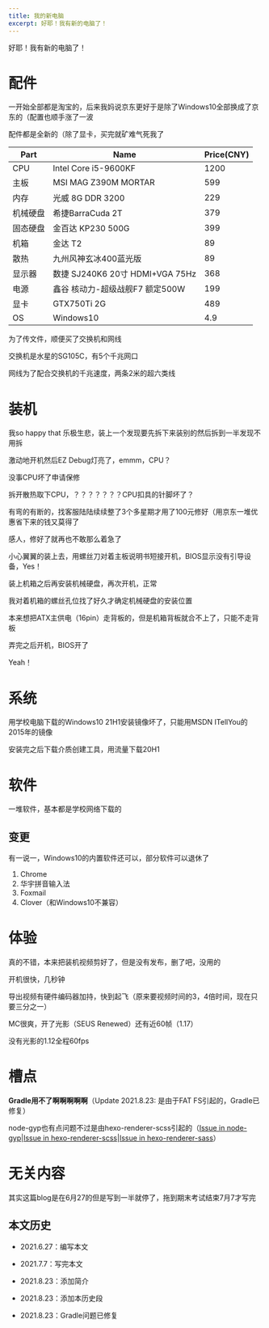 ```yaml
---
title: 我的新电脑
excerpt: 好耶！我有新的电脑了！
---
```


好耶！我有新的电脑了！

# 配件

一开始全部都是淘宝的，后来我妈说京东更好于是除了Windows10全部换成了京东的（配置也顺手涨了一波

配件都是全新的（除了显卡，买完就矿难气死我了

| Part     | Name                            | Price(CNY) |
| -------- | ------------------------------- | ---------- |
| CPU      | Intel Core i5-9600KF            | 1200       |
| 主板     | MSI MAG Z390M MORTAR            | 599        |
| 内存     | 光威 8G DDR 3200                | 229        |
| 机械硬盘 | 希捷BarraCuda 2T                | 379        |
| 固态硬盘 | 金百达 KP230 500G               | 399        |
| 机箱     | 金达 T2                         | 89         |
| 散热     | 九州风神玄冰400蓝光版           | 89         |
| 显示器   | 数捷 SJ240K6 20寸 HDMI+VGA 75Hz | 368        |
| 电源     | 鑫谷 核动力-超级战舰F7 额定500W | 199        |
| 显卡     | GTX750Ti 2G                     | 489        |
| OS       | Windows10                       | 4.9        |

为了传文件，顺便买了交换机和网线

交换机是水星的SG105C，有5个千兆网口

网线为了配合交换机的千兆速度，两条2米的超六类线

# 装机

我so happy that 乐极生悲，装上一个发现要先拆下来装别的然后拆到一半发现不用拆

激动地开机然后EZ Debug灯亮了，emmm，CPU？

没事CPU坏了申请保修

拆开散热取下CPU，？？？？？？？CPU扣具的针脚坏了？

有弯的有断的，找客服陆陆续续整了3个多星期才用了100元修好（用京东一堆优惠省下来的钱又莫得了

感人，修好了就再也不敢那么着急了

小心翼翼的装上去，用螺丝刀对着主板说明书短接开机，BIOS显示没有引导设备，Yes！

装上机箱之后再安装机械硬盘，再次开机，正常

我对着机箱的螺丝孔位找了好久才确定机械硬盘的安装位置

本来想把ATX主供电（16pin）走背板的，但是机箱背板就合不上了，只能不走背板

弄完之后开机，BIOS开了

Yeah！

# 系统

用学校电脑下载的Windows10 21H1安装镜像坏了，只能用MSDN ITellYou的2015年的镜像

安装完之后下载介质创建工具，用流量下载20H1

# 软件

一堆软件，基本都是学校网络下载的

## 变更

有一说一，Windows10的内置软件还可以，部分软件可以退休了

1. Chrome
2. 华宇拼音输入法
3. Foxmail
4. Clover（和Windows10不兼容）

# 体验

真的不错，本来把装机视频剪好了，但是没有发布，删了吧，没用的

开机很快，几秒钟

导出视频有硬件编码器加持，快到起飞（原来要视频时间的3，4倍时间，现在只要三分之一）

MC很爽，开了光影（SEUS Renewed）还有近60帧（1.17）

没有光影的1.12全程60fps

# 槽点

**Gradle用不了啊啊啊啊啊**（Update 2021.8.23: 是由于FAT FS引起的，Gradle已修复）

node-gyp也有点问题不过是由hexo-renderer-scss引起的（[Issue in node-gyp](https://github.com/nodejs/node-gyp/issues/2451)|[Issue in hexo-renderer-scss](https://github.com/mamboer/hexo-renderer-scss/issues/13)|[Issue in hexo-renderer-sass](https://github.com/knksmith57/hexo-renderer-sass/issues/44)）

# 无关内容

其实这篇blog是在6月27的但是写到一半就停了，拖到期末考试结束7月7才写完

## 本文历史

- 2021.6.27：编写本文

- 2021.7.7：写完本文

- 2021.8.23：添加简介

- 2021.8.23：添加本历史段

- 2021.8.23：Gradle问题已修复
